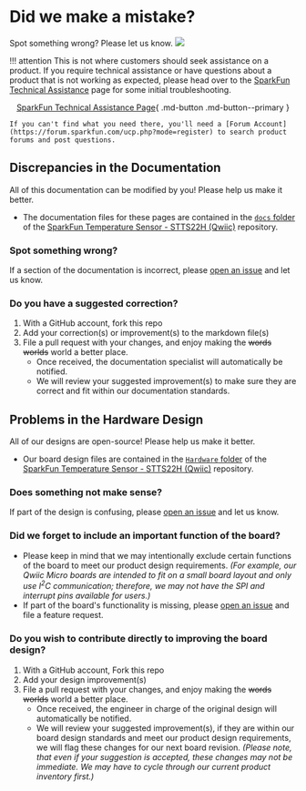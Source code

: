 # Did we make a mistake?

Spot something wrong? Please let us know. <a href="https://github.com/sparkfun/SparkFun_Temperature_Sensor-STTS22H/issues" alt="Issues"><img src="https://img.shields.io/github/issues/sparkfun/SparkFun_Temperature_Sensor-STTS22H.svg" /></a>

!!! attention
    This is not where customers should seek assistance on a product. If you require technical assistance or have questions about a product that is not working as expected, please head over to the [SparkFun Technical Assistance](https://www.sparkfun.com/technical_assistance) page for some initial troubleshooting.
    <center>
    [SparkFun Technical Assistance Page](https://www.sparkfun.com/technical_assistance){ .md-button .md-button--primary }
    </center>
    
    If you can't find what you need there, you'll need a [Forum Account](https://forum.sparkfun.com/ucp.php?mode=register) to search product forums and post questions.

## Discrepancies in the Documentation

All of this documentation can be modified by you! Please help us make it better.

* The documentation files for these pages are contained in the [`docs` folder](https://github.com/sparkfun/SparkFun_Temperature_Sensor-STTS22H/tree/main/docs) of the [SparkFun Temperature Sensor - STTS22H (Qwiic)](https://github.com/sparkfun/SparkFun_Temperature_Sensor-STTS22H) repository.

### Spot something wrong?
If a section of the documentation is incorrect, please [open an issue](https://github.com/sparkfun/SparkFun_Temperature_Sensor-STTS22H/issues) and let us know.

### Do you have a suggested correction?
1. With a GitHub account, fork this repo
2. Add your correction(s) or improvement(s) to the markdown file(s)
3. File a pull request with your changes, and enjoy making the ~~words~~ ~~worlds~~ world a better place.
    * Once received, the documentation specialist will automatically be notified.
    * We will review your suggested improvement(s) to make sure they are correct and fit within our documentation standards.

## Problems in the Hardware Design

All of our designs are open-source! Please help us make it better.

* Our board design files are contained in the [`Hardware` folder](https://github.com/sparkfun/SparkFun_Temperature_Sensor-STTS22H/tree/main/Hardware) of the [SparkFun Temperature Sensor - STTS22H (Qwiic)](https://github.com/sparkfun/SparkFun_Temperature_Sensor-STTS22H) repository. 

### Does something not make sense?
If part of the design is confusing, please [open an issue](https://github.com/sparkfun/SparkFun_Temperature_Sensor-STTS22H/issues) and let us know.

### Did we forget to include an important function of the board?
* Please keep in mind that we may intentionally exclude certain functions of the board to meet our product design requirements. *(For example, our Qwiic Micro boards are intended to fit on a small board layout and only use I<sup>2</sup>C communication; therefore, we may not have the SPI and interrupt pins available for users.)*
* If part of the board's functionality is missing, please [open an issue](https://github.com/sparkfun/SparkFun_Temperature_Sensor-STTS22H/issues) and file a feature request.

### Do you wish to contribute directly to improving the board design?
1. With a GitHub account, Fork this repo
2. Add your design improvement(s)
3. File a pull request with your changes, and enjoy making the ~~words~~ ~~worlds~~ world a better place.
    * Once received, the engineer in charge of the original design will automatically be notified.
    * We will review your suggested improvement(s), if they are within our board design standards and meet our product design requirements, we will flag these changes for our next board revision. *(Please note, that even if your suggestion is accepted, these changes may not be immediate. We may have to cycle through our current product inventory first.)*
